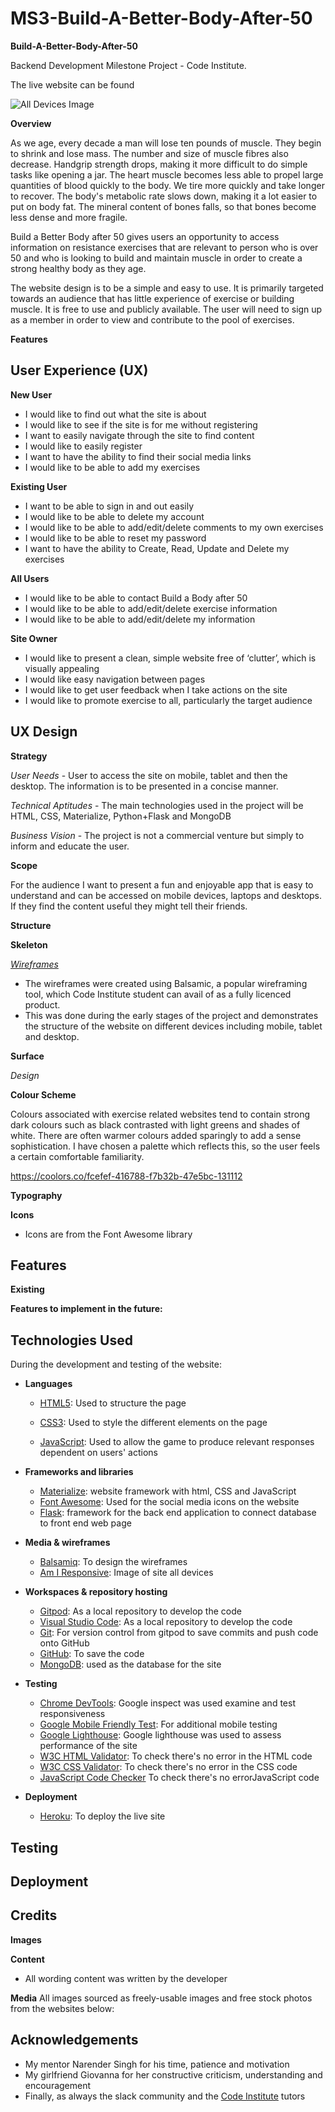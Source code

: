 # MS3-Build-A-Better-Body-After-50

**Build-A-Better-Body-After-50**

Backend Development Milestone Project - Code Institute.

The live website can be found []()


![All Devices Image](wireframes/sitealldevices.png)


**Overview**

As we age, every decade a man will lose ten pounds of muscle. They begin to shrink and lose mass. The number and size of muscle fibres also decrease. Handgrip strength drops, making it more difficult to do simple tasks like opening a jar. The heart muscle becomes less able to propel large quantities of blood quickly to the body. We tire more quickly and take longer to recover. The body's metabolic rate slows down, making it a lot easier to put on body fat. The mineral content of bones falls, so that bones become less dense and more fragile.

Build a Better Body after 50 gives users an opportunity to access information on resistance exercises that are relevant to person who is over 50 and who is looking to build and maintain muscle in order to create a strong healthy body as they age.

The website design is to be a simple and easy to use. It is primarily targeted towards an audience that has little experience of exercise or building muscle. It is free to use and publicly available. The user will need to sign up as a member in order to view and contribute to the pool of exercises.



**Features**


## User Experience (UX)

**New User**
- I would like to find out what the site is about
- I would like to see if the site is for me without registering
- I want to easily navigate through the site to find content
- I would like to easily register
- I want to have the ability to find their social media links 
- I would like to be able to add my exercises

**Existing User**
- I want to be able to sign in and out easily
- I would like to be able to delete my account
- I would like to be able to add/edit/delete comments to my own exercises
- I would like to be able to reset my password
- I want to have the ability to Create, Read, Update and Delete my exercises

**All Users**
- I would like to be able to contact Build a Body after 50
- I would like to be able to add/edit/delete exercise information
- I would like to be able to add/edit/delete my information

**Site Owner**
- I would like to present a clean, simple website free of ‘clutter’, which is visually appealing
- I would like easy navigation between pages
- I would like to get user feedback when I take actions on the site
- I would like to promote exercise to all, particularly the target audience 





 ## UX Design
 
**Strategy**

*User Needs* - User to access the site on mobile, tablet and then the desktop. The information is to be presented in a concise manner.

*Technical Aptitudes* - The main technologies used in the project will be HTML, CSS, Materialize, Python+Flask and MongoDB

*Business Vision* - The project is not a commercial venture but simply to inform and educate the user.


**Scope**

For the audience I want to present a fun and enjoyable app that is easy to understand and can be accessed on mobile devices, laptops and desktops. If they find the content useful they might tell their friends.

**Structure**


**Skeleton**

*[Wireframes](https://github.com/BabusDublinCoding/MS2-And-The-Award-Goes-To/tree/master/wireframes)*

- The wireframes were created using Balsamic, a popular wireframing tool, which Code Institute student can avail of as a fully licenced product.
- This was done during the early stages of the project and demonstrates the structure of the website on different devices including mobile, tablet and desktop.



**Surface**

*Design*

**Colour Scheme**

Colours associated with exercise related websites tend to contain strong dark colours such as black contrasted with light greens and shades of white. There are often warmer colours added sparingly to add a sense sophistication. I have chosen a palette which reflects this, so the user feels a certain comfortable familiarity. 

https://coolors.co/fcefef-416788-f7b32b-47e5bc-131112
 
**Typography**

**Icons**

- Icons are from the Font Awesome library

## Features

**Existing**

**Features to implement in the future:**



## Technologies Used

During the development and testing of the website:

- **Languages**

   - [HTML5](https://en.wikipedia.org/wiki/HTML): Used to structure the page

   - [CSS3](https://en.wikipedia.org/wiki/CSS): Used to style the different elements on the page
   
   - [JavaScript](https://en.wikipedia.org/wiki/JavaScript): Used to allow the game to produce relevant responses dependent on users' actions

- **Frameworks and libraries**
  - [Materialize]( https://materializecss.com/): website framework with html, CSS and JavaScript
  - [Font Awesome](https://fontawesome.com/): Used for the social media icons on the website
  - [Flask](https://flask.palletsprojects.com/en/2.0.x/): framework for the back end application to connect database to front end web page

- **Media & wireframes**
  - [Balsamiq](https://balsamiq.com/wireframes/): To design the wireframes
  - [Am I Responsive](http://ami.responsivedesign.is/#): Image of site all devices

- **Workspaces & repository hosting**
  - [Gitpod](https://www.gitpod.io/): As a local repository to develop the code
  - [Visual Studio Code](https://code.visualstudio.com/): As a local repository to develop the code
  - [Git](https://git-scm.com/): For version control from gitpod to save commits and push code onto GitHub
  - [GitHub](https://github.com/): To save the code
  - [MongoDB]( https://www.mongodb.com/):  used as the database for the site
- **Testing**
  - [Chrome DevTools](https://developers.google.com/web/tools/chrome-devtools): Google inspect was used examine and test responsiveness
  - [Google Mobile Friendly Test](https://search.google.com/test/mobile-friendly?utm_source=gws&utm_medium=onebox&utm_campaign=suit): For additional mobile testing
  - [Google Lighthouse](https://developers.google.com/web/tools/lighthouse): Google lighthouse was used to assess performance of the site
  - [W3C HTML Validator](https://validator.w3.org/): To check there's no error in the HTML code
  - [W3C CSS Validator](https://jigsaw.w3.org/css-validator/): To check there's no error in the CSS code
  - [JavaScript Code Checker](https://jshint.com/) To check there's no errorJavaScript code

- **Deployment**
  - [Heroku]( https://www.heroku.com/): To deploy the live site


## Testing

## Deployment

## Credits

**Images**


**Content**
- All wording content was written by the developer

**Media**
All images sourced as freely-usable images and free stock photos from the websites below:

## Acknowledgements
- My mentor Narender Singh for his time, patience and motivation
- My girlfriend Giovanna for her constructive criticism, understanding and encouragement 
- Finally, as always the slack community and the [Code Institute]( https://codeinstitute.net/) tutors

